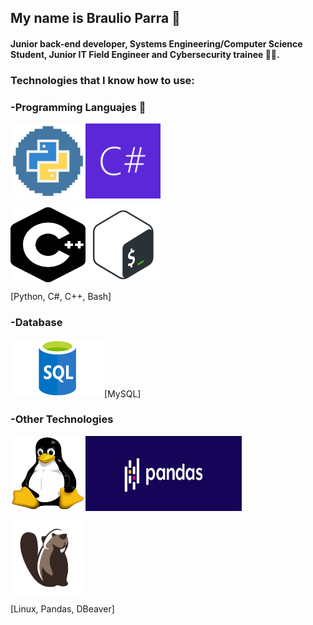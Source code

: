 ## My name is Braulio Parra 👋
#### Junior back-end developer, Systems Engineering/Computer Science Student, Junior IT Field Engineer and Cybersecurity trainee 👨‍💻.



### Technologies that I know how to use: 
### -Programming Languajes 👾
<p><img src='pythonlog.jpg' width='120' height='120' align='left'> </p>
<p><img src='csharp.jpg' width='120' height='120' align='center'> </p>
<p><img src='cpp.png' width='120' height='120' align='left'> </p>
<p><img src='bash.png' width='120' height='120' align='center'> </p>

<p>   [Python, C#, C++, Bash]</p>





### -Database
<p><img src='sql-logo.png' width='150' height='90' align='left'> <br></p>
<p> <br></p>
<p> <br>   [MySQL] </p>



### -Other Technologies
<p><img src='Linux_logo.jpg' width='120' height='120' align='left'></p>
<p><img src='pandas.jpg' width='250' height='120' align='center'></p>
<p><img src='dbeaver.png' width='120' height='120' align='center'></p>
<p>  [Linux, Pandas, DBeaver]</p>

<!---
BR-111/BR-111 is a ✨ special ✨ repository because its `README.md` (this file) appears on your GitHub profile.
You can click the Preview link to take a look at your changes.
--->
